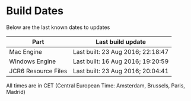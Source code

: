 # Build Dates

Below are the last known dates to updates

Part | Last build update
-----|-----
Mac Engine | Last built: 23 Aug 2016; 22:18:47
Windows Engine | Last built: 16 Aug 2016; 19:20:59
JCR6 Resource Files | Last built: 23 Aug 2016; 20:04:41
All times are in CET (Central European Time: Amsterdam, Brussels, Paris, Madrid)



